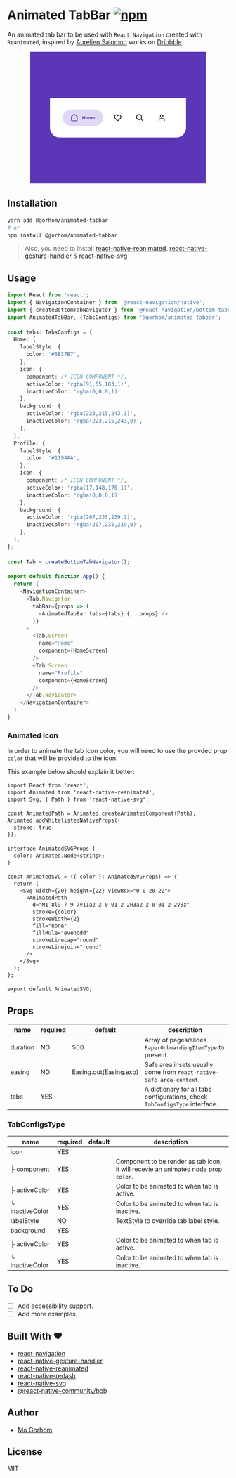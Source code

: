 # Animated TabBar [![npm](https://img.shields.io/npm/v/@gorhom/animated-tabbar)](https://www.npmjs.com/package/@gorhom/animated-tabbar)

An animated tab bar to be used with `React Navigation` created with `Reanimated`, inspired by [Aurélien Salomon](https://dribbble.com/aureliensalomon) works on [Dribbble](https://dribbble.com/shots/5925052-Google-Bottom-Bar-Navigation-Pattern-Mobile-UX-Design).

<p align="center">
<img src="./preview.gif" width="400" height="300">
</p>

## Installation

```sh
yarn add @gorhom/animated-tabbar
# or
npm install @gorhom/animated-tabbar
```

> Also, you need to install [react-native-reanimated](https://github.com/software-mansion/react-native-reanimated), [react-native-gesture-handler](https://github.com/software-mansion/react-native-reanimated) & [react-native-svg](https://github.com/react-native-community/react-native-svg)

## Usage

```ts
import React from 'react';
import { NavigationContainer } from '@react-navigation/native';
import { createBottomTabNavigator } from '@react-navigation/bottom-tabs';
import AnimatedTabBar, {TabsConfigs} from '@gorhom/animated-tabbar';

const tabs: TabsConfigs = {
  Home: {
    labelStyle: {
      color: '#5B37B7',
    },
    icon: {
      component: /* ICON COMPONENT */,
      activeColor: 'rgba(91,55,183,1)',
      inactiveColor: 'rgba(0,0,0,1)',
    },
    background: {
      activeColor: 'rgba(223,215,243,1)',
      inactiveColor: 'rgba(223,215,243,0)',
    },
  },
  Profile: {
    labelStyle: {
      color: '#1194AA',
    },
    icon: {
      component: /* ICON COMPONENT */,
      activeColor: 'rgba(17,148,170,1)',
      inactiveColor: 'rgba(0,0,0,1)',
    },
    background: {
      activeColor: 'rgba(207,235,239,1)',
      inactiveColor: 'rgba(207,235,239,0)',
    },
  },
};

const Tab = createBottomTabNavigator();

export default function App() {
  return (
    <NavigationContainer>
      <Tab.Navigator
        tabBar={props => (
          <AnimatedTabBar tabs={tabs} {...props} />
        )}
      >
        <Tab.Screen
          name="Home"
          component={HomeScreen}
        />
        <Tab.Screen
          name="Profile"
          component={HomeScreen}
        />
      </Tab.Navigator>
    </NavigationContainer>
  )
}
```

### Animated Icon

In order to animate the tab icon color, you will need to use the provded prop `color` that will be provided to the icon.

This example below should explain it better:

```tsx
import React from 'react';
import Animated from 'react-native-reanimated';
import Svg, { Path } from 'react-native-svg';

const AnimatedPath = Animated.createAnimatedComponent(Path);
Animated.addWhitelistedNativeProps({
  stroke: true,
});

interface AnimatedSVGProps {
  color: Animated.Node<string>;
}

const AnimatedSVG = ({ color }: AnimatedSVGProps) => {
  return (
    <Svg width={20} height={22} viewBox="0 0 20 22">
      <AnimatedPath
        d="M1 8l9-7 9 7v11a2 2 0 01-2 2H3a2 2 0 01-2-2V8z"
        stroke={color}
        strokeWidth={2}
        fill="none"
        fillRule="evenodd"
        strokeLinecap="round"
        strokeLinejoin="round"
      />
    </Svg>
  );
};

export default AnimatedSVG;
```

## Props

| name     | required | default                | description                                                                 |
| -------- | -------- | ---------------------- | --------------------------------------------------------------------------- |
| duration | NO       | 500                    | Array of pages/slides `PaperOnboardingItemType` to present.                 |
| easing   | NO       | Easing.out(Easing.exp) | Safe area insets usually come from `react-native-safe-area-context`.        |
| tabs     | YES      |                        | A dictionary for all tabs configurations, check `TabConfigsType` interface. |

### TabConfigsType

| name            | required | default | description                                                                        |
| --------------- | -------- | ------- | ---------------------------------------------------------------------------------- |
| icon            | YES      |         |                                                                                    |
| ├ component     | YES      |         | Component to be render as tab icon, it will recevie an animated node prop `color`. |
| ├ activeColor   | YES      |         | Color to be animated to when tab is active.                                        |
| └ inactiveColor | YES      |         | Color to be animated to when tab is inactive.                                      |
| labelStyle      | NO       |         | TextStyle to override tab label style.                                             |
| background      | YES      |         |                                                                                    |
| ├ activeColor   | YES      |         | Color to be animated to when tab is active.                                        |
| └ inactiveColor | YES      |         | Color to be animated to when tab is inactive.                                      |

## To Do

- [ ] Add accessibility support.
- [ ] Add more examples.

## Built With ❤️

- [react-navigation](https://github.com/react-navigation/react-navigation)
- [react-native-gesture-handler](https://github.com/software-mansion/react-native-reanimated)
- [react-native-reanimated](https://github.com/software-mansion/react-native-reanimated)
- [react-native-redash](https://github.com/wcandillon/react-native-redash)
- [react-native-svg](https://github.com/react-native-community/react-native-svg)
- [@react-native-community/bob](https://github.com/react-native-community/bob)

## Author

- [Mo Gorhom](https://twitter.com/gorhom)

## License

MIT
